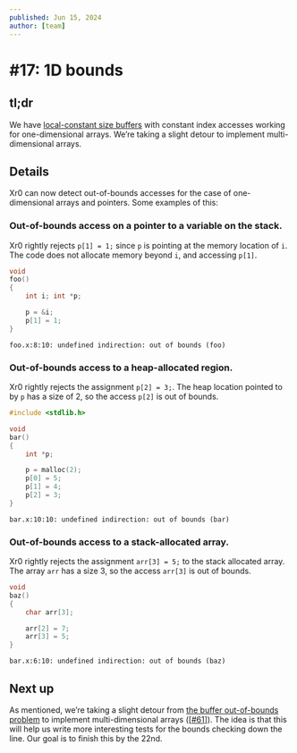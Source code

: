 ```yaml
---
published: Jun 15, 2024
author: [team]
---
```


# #17: 1D bounds

## tl;dr

We have [local-constant size buffers](https://github.com/xr0-org/xr0/issues/57)
with constant index accesses working for one-dimensional arrays. We’re taking a
slight detour to implement multi-dimensional arrays.

## Details

Xr0 can now detect out-of-bounds accesses for the case of one-dimensional arrays
and pointers. Some examples of this:

### Out-of-bounds access on a pointer to a variable on the stack.

Xr0 rightly rejects `p[1] = 1;` since `p` is pointing at the memory location of
`i`. The code does not allocate memory beyond `i`, and accessing `p[1]`.

```C
void
foo()
{
    int i; int *p;

    p = &i;
    p[1] = 1;
}
```

```
foo.x:8:10: undefined indirection: out of bounds (foo)
```

### Out-of-bounds access to a heap-allocated region.

Xr0 rightly rejects the assignment `p[2] = 3;`. The heap location pointed to by
`p` has a size of 2, so the access `p[2]` is out of bounds.

```C
#include <stdlib.h>

void
bar()
{
    int *p;

    p = malloc(2);
    p[0] = 5;
    p[1] = 4;
    p[2] = 3;
}
```

```
bar.x:10:10: undefined indirection: out of bounds (bar)
```

### Out-of-bounds access to a stack-allocated array.

Xr0 rightly rejects the assignment `arr[3] = 5;` to the stack allocated array.
The array `arr` has a size 3, so the access `arr[3]` is out of bounds.

```C
void
baz()
{
    char arr[3];

    arr[2] = 7;
    arr[3] = 5;
}
```

```
bar.x:6:10: undefined indirection: out of bounds (baz)
```

## Next up

As mentioned, we’re taking a slight detour from [the buffer out-of-bounds problem](https://github.com/xr0-org/xr0/milestone/1)
to implement multi-dimensional arrays
([[#61](https://github.com/xr0-org/xr0/issues/61)]).  The idea is that this will
help us write more interesting tests for the bounds checking down the line. Our
goal is to finish this by the 22nd.
